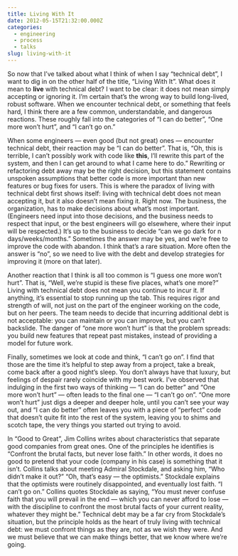 ```yaml
---
title: Living With It
date: 2012-05-15T21:32:00.000Z
categories:
  - engineering
  - process
  - talks
slug: living-with-it
---
```

So now that I’ve talked about what I think of when I say “technical debt”, I want to dig in on the other half of the title, “Living With It”. What does it mean to **live** with technical debt? I want to be clear: it does not mean simply accepting or ignoring it. I’m certain that’s the wrong way to build long-lived, robust software. When we encounter technical debt, or something that feels hard, I think there are a few common, understandable, and dangerous reactions. These roughly fall into the categories of “I can do better”, “One more won’t hurt”, and “I can’t go on.”

When some engineers — even good (but not great) ones — encounter technical debt, their reaction may be “I can do better”. That is, “Oh, this is terrible, I can’t possibly work with code like **this**, I’ll rewrite this part of the system, and then I can get around to what I came here to do.” Rewriting or refactoring debt away may be the right decision, but this statement contains unspoken assumptions that better code is more important than new features or bug fixes for users. This is where the paradox of living with technical debt first shows itself: living with technical debt does not mean accepting it, but it also doesn’t mean fixing it. Right now. The business, the organization, has to make decisions about what’s most important. (Engineers need input into those decisions, and the business needs to respect that input, or the best engineers will go elsewhere, where their input will be respected.) It’s up to the business to decide “can we go dark for n days/weeks/months.” Sometimes the answer may be yes, and we’re free to improve the code with abandon. I think that’s a rare situation. More often the answer is “no”, so we need to live with the debt and develop strategies for improving it (more on that later).

Another reaction that I think is all too common is “I guess one more won’t hurt”. That is, “Well, we’re stupid is these five places, what’s one more?” Living with technical debt does not mean you continue to incur it. If anything, it’s essential to stop running up the tab. This requires rigor and strength of will, not just on the part of the engineer working on the code, but on her peers. The team needs to decide that incurring additional debt is not acceptable: you can maintain or you can improve, but you can’t backslide. The danger of “one more won’t hurt” is that the problem spreads: you build new features that repeat past mistakes, instead of providing a model for future work.

Finally, sometimes we look at code and think, “I can’t go on”. I find that those are the time it’s helpful to step away from a project, take a break, come back after a good night’s sleep. You don’t always have that luxury, but feelings of despair rarely coincide with my best work. I’ve observed that indulging in the first two ways of thinking — “I can do better” and “One more won’t hurt” — often leads to the final one — “I can’t go on”. “One more won’t hurt” just digs a deeper and deeper hole, until you can’t see your way out, and “I can do better” often leaves you with a piece of “perfect” code that doesn’t quite fit into the rest of the system, leaving you to shims and scotch tape, the very things you started out trying to avoid.

In “Good to Great”, Jim Collins writes about characteristics that separate good companies from great ones. One of the principles he identifies is “Confront the brutal facts, but never lose faith.” In other words, it does no good to pretend that your code (company in his case) is something that it isn’t. Collins talks about meeting Admiral Stockdale, and asking him, “Who didn’t make it out?” “Oh, that’s easy — the optimists.” Stockdale explains that the optimists were routinely disappointed, and eventually lost faith. “I can’t go on.” Collins quotes Stockdale as saying, “You must never confuse faith that you will prevail in the end — which you can never afford to lose — with the discipline to confront the most brutal facts of your current reality, whatever they might be.” Technical debt may be a far cry from Stockdale’s situation, but the principle holds as the heart of truly living with technical debt: we must confront things as they are, not as we wish they were. And we must believe that we can make things better, that we know where we’re going.


